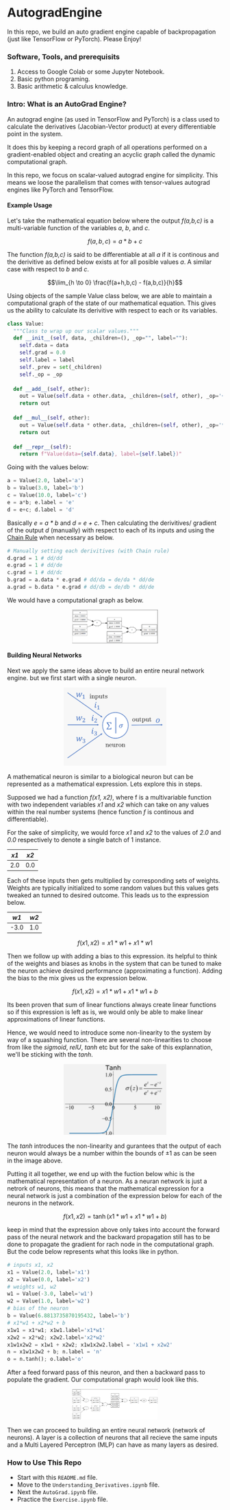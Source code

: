 # AutogradEngine

In this repo, we build an auto gradient engine capable of backpropagation (just like TensorFlow or PyTorch). Please Enjoy!

### Software, Tools, and prerequisits

1. Access to Google Colab or some Jupyter Notebook.
2. Basic python programing.
3. Basic arithmetic & calculus knowledge.

### Intro: What is an AutoGrad Engine?

An autograd engine (as used in TensorFlow and PyTorch) is a class used to calculate the derivatives (Jacobian-Vector product) at every differentiable point in the system.

It does this by keeping a record graph of all operations performed on a gradient-enabled object and creating an acyclic graph called the dynamic computational graph.

In this repo, we focus on scalar-valued autograd engine for simplicity. This means we loose the parallelism that comes with tensor-values autograd engines like PyTorch and TensorFlow.

#### Example Usage

Let's take the mathematical equation below where the output _f(a,b,c)_ is a multi-variable function of the variables _a_, _b_, and _c_.

$$f(a,b,c) = a * b + c$$

The function _f(a,b,c)_ is said to be differentiable at all _a_ if it is continous and the derivitive as defined below exists at for all posible values _a_. A similar case with respect to _b_ and _c_.

$$\lim_{h \to 0} \frac{f(a+h,b,c) - f(a,b,c)}{h}$$

Using objects of the sample Value class below, we are able to maintain a computational graph of the state of our mathematical equation. This gives us the ability to calculate its derivitive with respect to each or its variables.

```python
class Value:
  """Class to wrap up our scalar values."""
  def __init__(self, data, _children=(), _op="", label=""):
    self.data = data
    self.grad = 0.0
    self.label = label
    self._prev = set(_children)
    self._op = _op

  def __add__(self, other):
    out = Value(self.data + other.data, _children=(self, other), _op='+')
    return out

  def __mul__(self, other):
    out = Value(self.data * other.data, _children=(self, other), _op='*')
    return out

  def __repr__(self):
    return f"Value(data={self.data}, label={self.label})"
```

Going with the values below:

```python
a = Value(2.0, label='a')
b = Value(3.0, label='b')
c = Value(10.0, label='c')
e = a*b; e.label = 'e'
d = e+c; d.label = 'd'
```

Basically _e = a \* b_ and _d = e + c_. Then calculating the derivitives/ gradient of the output $d$ (manually) with respect to each of its inputs and using the [Chain Rule](https://en.wikipedia.org/wiki/Chain_rule) when necessary as below.

```python
# Manually setting each derivitives (with Chain rule)
d.grad = 1 # dd/dd
e.grad = 1 # dd/de
c.grad = 1 # dd/dc
b.grad = a.data * e.grad # dd/da = de/da * dd/de
a.grad = b.data * e.grad # dd/db = de/db * dd/de
```

We would have a computational graph as below.

<p align="center">
 <img
  src="comp_graph.png"
  alt="Computational graph"
  title="Optional title"
  style="display: block; align: center; margin: 0 auto; max-width: 200px">
</p>

#### Building Neural Networks

Next we apply the same ideas above to build an entire neural network engine. but we first start with a single neuron.

<p align="center">
 <img
  src="neuron.png"
  alt="Computational graph"
  title="Optional title"
  style="display: inline-block; align: center; margin: 0 auto; width: 240px">
</p>

A mathematical neuron is similar to a biological neuron but can be represented as a mathematical expression. Lets explore this in steps.

Supposed we had a function _f(x1, x2)_, where f is a multivariable function with two independent variables _x1_ and _x2_ which can take on any values within the real number systems (hence function _f_ is continous and differentiable).

For the sake of simplicity, we would force _x1_ and _x2_ to the values of _2.0_ and _0.0_ respectively to denote a single batch of 1 instance.

| **_x1_** | **_x2_** |
| -------- | -------- |
| 2.0      | 0.0      |

Each of these inputs then gets multiplied by corresponding sets of weights. Weights are typically initialized to some random values but this values gets tweaked an tunned to desired outcome. This leads us to the expression below.

| **_w1_** | **_w2_** |
| -------- | -------- |
| -3.0     | 1.0      |

$$f(x1, x2) = x1*w1 + x1*w1$$

Then we follow up with adding a bias to this expression. its helpful to think of the weights and biases as knobs in the system that can be tuned to make the neuron achieve desired performance (approximating a function). Adding the bias to the mix gives us the expression below.

$$f(x1, x2) = x1*w1 + x1*w1 + b$$

Its been proven that sum of linear functions always create linear functions so if this expression is left as is, we would only be able to make linear approximations of linear functions.

Hence, we would need to introduce some non-linearity to the system by way of a squashing function. There are several non-linearities to choose from like the _sigmoid_, _relU_, _tanh_ etc but for the sake of this explannation, we'll be sticking with the _tanh_.

<p align="center">
  <img
  src="tanh.png"
  alt="tanh"
  title="Optional title"
  style="display: inline-block; align: center; margin: 0 auto; width: 240px">
</p>

The _tanh_ introduces the non-linearity and gurantees that the output of each neuron would always be a number within the bounds of ±1 as can be seen in the image above.

Putting it all together, we end up with the fuction below whic is the mathematical representation of a neuron. As a neuran network is just a netrork of neurons, this means that the mathematical expression for a neural network is just a combination of the expression below for each of the neurons in the network.

$$f(x1, x2) = \tanh\bigl(x1*w1 + x1*w1 + b\bigr) $$

keep in mind that the expression above only takes into account the forward pass of the neural network and the backward propagation still has to be done to propagate the gradient for rach node in the computational graph. But the code below represents what this looks like in python.

```python
# inputs x1, x2
x1 = Value(2.0, label='x1')
x2 = Value(0.0, label='x2')
# weights w1, w2
w1 = Value(-3.0, label='w1')
w2 = Value(1.0, label='w2')
# bias of the neuron
b = Value(6.8813735870195432, label='b')
# x1*w1 + x2*w2 + b
x1w1 = x1*w1; x1w1.label='x1*w1'
x2w2 = x2*w2; x2w2.label='x2*w2'
x1w1x2w2 = x1w1 + x2w2; x1w1x2w2.label = 'x1w1 + x2w2'
n = x1w1x2w2 + b; n.label = 'n'
o = n.tanh(); o.label='o'
```

After a feed forward pass of this neuron, and then a backward pass to populate the gradient. Our computational graph would look like this.

<p align="center">
  <img
  src="neuron_comp_graph.png"
  alt="tanh"
  title="Optional title"
  style="display: inline-block; align: center; margin: 0 auto; max-width: 200px">
</p>

Then we can proceed to building an entire neural network (network of neurons). A layer is a collection of neurons that all recieve the same inputs and a Multi Layered Perceptron (MLP) can have as many layers as desired.

### How to Use This Repo

- Start with this `README.md` file.
- Move to the `Understanding_Derivatives.ipynb` file.
- Next the `AutoGrad.ipynb` file.
- Practice the `Exercise.ipynb` file.
